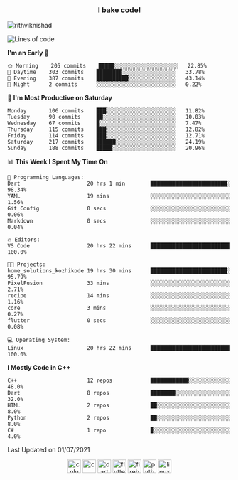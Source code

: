 <h3 align="center">I bake code!</h3>

<p align="left"> <img src="https://komarev.com/ghpvc/?username=rithviknishad" alt="rithviknishad" /> </p>

<!--START_SECTION:waka-->
![Lines of code](https://img.shields.io/badge/From%20Hello%20World%20I%27ve%20Written-696255%20lines%20of%20code-blue)

**I'm an Early 🐤** 

```text
🌞 Morning    205 commits    █████░░░░░░░░░░░░░░░░░░░░   22.85% 
🌆 Daytime    303 commits    ████████░░░░░░░░░░░░░░░░░   33.78% 
🌃 Evening    387 commits    ██████████░░░░░░░░░░░░░░░   43.14% 
🌙 Night      2 commits      ░░░░░░░░░░░░░░░░░░░░░░░░░   0.22%

```
📅 **I'm Most Productive on Saturday** 

```text
Monday       106 commits    ███░░░░░░░░░░░░░░░░░░░░░░   11.82% 
Tuesday      90 commits     ██░░░░░░░░░░░░░░░░░░░░░░░   10.03% 
Wednesday    67 commits     █░░░░░░░░░░░░░░░░░░░░░░░░   7.47% 
Thursday     115 commits    ███░░░░░░░░░░░░░░░░░░░░░░   12.82% 
Friday       114 commits    ███░░░░░░░░░░░░░░░░░░░░░░   12.71% 
Saturday     217 commits    ██████░░░░░░░░░░░░░░░░░░░   24.19% 
Sunday       188 commits    █████░░░░░░░░░░░░░░░░░░░░   20.96%

```


📊 **This Week I Spent My Time On** 

```text
💬 Programming Languages: 
Dart                     20 hrs 1 min        ████████████████████████░   98.34% 
YAML                     19 mins             ░░░░░░░░░░░░░░░░░░░░░░░░░   1.56% 
Git Config               0 secs              ░░░░░░░░░░░░░░░░░░░░░░░░░   0.06% 
Markdown                 0 secs              ░░░░░░░░░░░░░░░░░░░░░░░░░   0.04%

🔥 Editors: 
VS Code                  20 hrs 22 mins      █████████████████████████   100.0%

🐱‍💻 Projects: 
home_solutions_kozhikode 19 hrs 30 mins      ████████████████████████░   95.79% 
PixelFusion              33 mins             ░░░░░░░░░░░░░░░░░░░░░░░░░   2.71% 
recipe                   14 mins             ░░░░░░░░░░░░░░░░░░░░░░░░░   1.16% 
core                     3 mins              ░░░░░░░░░░░░░░░░░░░░░░░░░   0.27% 
flutter                  0 secs              ░░░░░░░░░░░░░░░░░░░░░░░░░   0.08%

💻 Operating System: 
Linux                    20 hrs 22 mins      █████████████████████████   100.0%

```

**I Mostly Code in C++** 

```text
C++                      12 repos            ████████████░░░░░░░░░░░░░   48.0% 
Dart                     8 repos             ████████░░░░░░░░░░░░░░░░░   32.0% 
HTML                     2 repos             ██░░░░░░░░░░░░░░░░░░░░░░░   8.0% 
Python                   2 repos             ██░░░░░░░░░░░░░░░░░░░░░░░   8.0% 
C#                       1 repo              █░░░░░░░░░░░░░░░░░░░░░░░░   4.0%

```



 Last Updated on 01/07/2021
<!--END_SECTION:waka-->

<p align="center">
  <img src="https://devicons.github.io/devicon/devicon.git/icons/cplusplus/cplusplus-original.svg" alt="cplusplus" width="30" height="30"/>
  <img src="https://devicons.github.io/devicon/devicon.git/icons/c/c-original.svg" alt="c" width="30" height="30"/>
  <img src="https://www.vectorlogo.zone/logos/dartlang/dartlang-icon.svg" alt="dart" width="30" height="30"/>
  <img src="https://www.vectorlogo.zone/logos/flutterio/flutterio-icon.svg" alt="flutter" width="30" height="30"/> 
  <img src="https://www.vectorlogo.zone/logos/firebase/firebase-icon.svg" alt="firebase" width="30" height="30"/> 
  <img src="https://devicons.github.io/devicon/devicon.git/icons/python/python-original.svg" alt="python" width="30" height="30"/> 
  <img src="https://devicons.github.io/devicon/devicon.git/icons/linux/linux-original.svg" alt="linux" width="30" height="30"/> 
</p>
